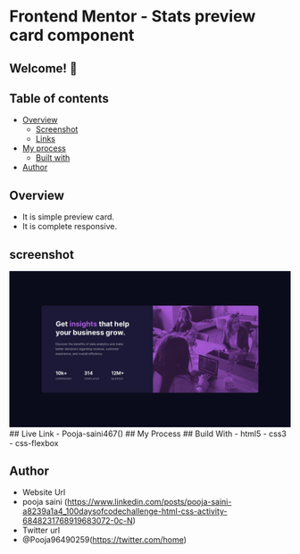 # Frontend Mentor - Stats preview card component

## Welcome! 👋

## Table of contents

- [Overview](#overview)
  - [Screenshot](#screenshot)
  - [Links](#links)
- [My process](#my-process)
  - [Built with](#built-with)
- [Author](#author)

## Overview 
- It is simple preview card.
- It is complete responsive.

## screenshot
<img src="https://github.com/Pooja-saini467/Preview-Card/blob/main/design/desktop-design.jpg">
## Live Link
- Pooja-saini467()
## My Process
## Build With
- html5
- css3
- css-flexbox

## Author
- Website Url
- pooja saini (https://www.linkedin.com/posts/pooja-saini-a8239a1a4_100daysofcodechallenge-html-css-activity-6848231768919683072-0c-N)
- Twitter url
- @Pooja96490259(https://twitter.com/home)
